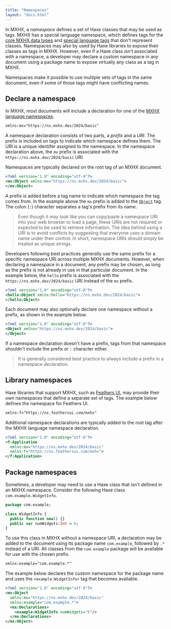 ```yaml
---
title: "Namespaces"
layout: "docs.html"
---
```


In MXHX, a _namespace_ defines a set of Haxe classes that may be used as tags. MXHX has a special language namespace, which defines tags for the [core MXHX data types](./core-types.md) and [special language tags](./language-tags.md) that don't represent classes. Namespaces may also by used by Haxe libraries to expose their classes as tags in MXHX. However, even if a Haxe class isn't associated with a namespace, a developer may declare a custom namespace in any document using a package name to expose virtually any class as a tag in MXHX.

Namespaces make it possible to use multiple sets of tags in the same document, even if some of those tags might have conflicting names.

## Declare a namespace

In MXHX, most documents will include a declaration for one of the [MXHX language namespaces](./language-namespaces.md).

```xml
xmlns:mx="https://ns.mxhx.dev/2024/basic"
```

A namespace declaration consists of two parts, a _prefix_  and a _URI_. The prefix is included on tags to indicate which namespace defines them. The URI is a unique identifer assigned to the namespace. In the namespace declaration above, the `mx` prefix is associated with the `https://ns.mxhx.dev/2024/basic` URI.

Namespaces are typically declared on the root tag of an MXHX document.

```xml
<?xml version="1.0" encoding="utf-8"?>
<mx:Object xmlns:mx="https://ns.mxhx.dev/2024/basic">
</mx:Object>
```

A prefix is added before a tag name to indicate which namespace the tag comes from. In the example above the `mx` prefix is added to the [`Object`](./language-tags.md#object) tag. The colon (`:`) character separates a tag's prefix from its name.

> Even though it may look like you can copy/paste a namespace URI into your web browser to load a page, these URIs are not required or expected to be used to retrieve information. The idea behind using a URI is to avoid conflicts by suggesting that everyone uses a domain name under their control. In short, namespace URIs should simply be treated as unique strings.

Developers following best practices generally use the same prefix for a specific namespace URI across multiple MXHX documents. However, when declaring a namespace in a document, any prefix may be chosen, as long as the prefix is not already in use in that particular document. In the example below, the `hello` prefix is associated with the `https://ns.mxhx.dev/2024/basic` URI instead of the `mx` prefix.

```xml
<?xml version="1.0" encoding="utf-8"?>
<hello:Object xmlns:hello="https://ns.mxhx.dev/2024/basic">
</hello:Object>
```

Each document may also optionally declare one namespace without a prefix, as shown in the example below.

```xml
<?xml version="1.0" encoding="utf-8"?>
<Object xmlns="https://ns.mxhx.dev/2024/basic">
</Object>
```

If a namespace declaration doesn't have a prefix, tags from that namespace shouldn't include the prefix or `:` character either.

> It is generally considered best practice to always include a prefix in a namespace declaration.

## Library namespaces

Haxe libraries that support MXHX, such as [Feathers UI](https://feathersui.com/), may provide their own namespaces that define a separate set of tags. The example below defines the namespace for Feathers UI.

```xml
xmlns:f="https://ns.feathersui.com/mxhx"
```

Additional namespace declarations are typically added to the root tag after the MXHX language namespace declaration.

```xml
<?xml version="1.0" encoding="utf-8"?>
<f:Application
  xmlns:mx="https://ns.mxhx.dev/2024/basic"
  xmlns:f="https://ns.feathersui.com/mxhx">
</f:Application>
```

## Package namespaces

Sometimes, a developer may need to use a Haxe class that isn't defined in an MXHX namespace. Consider the following Haxe class `com.example.WidgetInfo`.

```haxe
package com.example;

class WidgetInfo {
  public function new() {}
  public var numWidgets:Int = 0;
}
```

To use this class in MXHX without a namespace URI, a declaration may be added to the document using its package name `com.example`, followed by `.*` instead of a URI. All classes from the `com.example` package will be available for use with the chosen prefix.

```xml
xmlnx:example="com.example.*"
```

The example below declares the custom namespace for the package name and uses the `<example:WidgetInfo>` tag that becomes available.

```xml
<?xml version="1.0" encoding="utf-8"?>
<mx:Object
  xmlns:mx="https://ns.mxhx.dev/2024/basic"
  xmlnx:example="com.example.*">
  <mx:Declarations>
    <example:WidgetInfo numWidgets="5"/>
  </mx:Declarations>
</mx:Object>
```